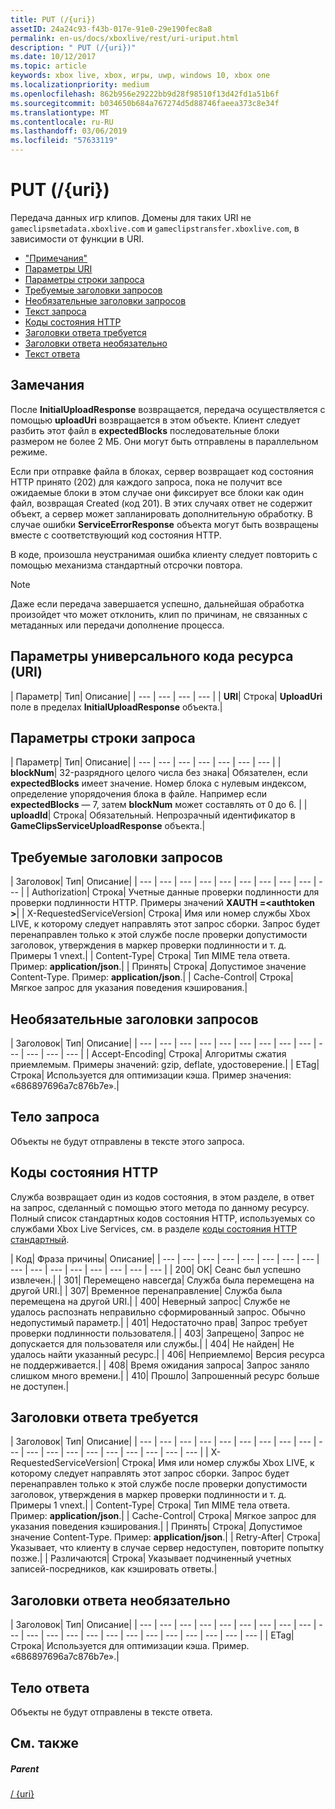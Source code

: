 ```yaml
---
title: PUT (/{uri})
assetID: 24a24c93-f43b-017e-91e0-29e190fec8a8
permalink: en-us/docs/xboxlive/rest/uri-uriput.html
description: " PUT (/{uri})"
ms.date: 10/12/2017
ms.topic: article
keywords: xbox live, xbox, игры, uwp, windows 10, xbox one
ms.localizationpriority: medium
ms.openlocfilehash: 862b956e29222bb9d28f98510f13d42fd1a51b6f
ms.sourcegitcommit: b034650b684a767274d5d88746faeea373c8e34f
ms.translationtype: MT
ms.contentlocale: ru-RU
ms.lasthandoff: 03/06/2019
ms.locfileid: "57633119"
---
```

# <a name="put-uri"></a>PUT (/{uri})
Передача данных игр клипов.
Домены для таких URI не `gameclipsmetadata.xboxlive.com` и `gameclipstransfer.xboxlive.com`, в зависимости от функции в URI.

  * ["Примечания"](#ID4EX)
  * [Параметры URI](#ID4EQB)
  * [Параметры строки запроса](#ID4ERC)
  * [Требуемые заголовки запросов](#ID4EBE)
  * [Необязательные заголовки запросов](#ID4ENG)
  * [Текст запроса](#ID4EWH)
  * [Коды состояния HTTP](#ID4ECAAC)
  * [Заголовки ответа требуется](#ID4EYEAC)
  * [Заголовки ответа необязательно](#ID4ELHAC)
  * [Текст ответа](#ID4ELIAC)

<a id="ID4EX"></a>


## <a name="remarks"></a>Замечания

После **InitialUploadResponse** возвращается, передача осуществляется с помощью **uploadUri** возвращается в этом объекте. Клиент следует разбить этот файл в **expectedBlocks** последовательные блоки размером не более 2 МБ. Они могут быть отправлены в параллельном режиме.

Если при отправке файла в блоках, сервер возвращает код состояния HTTP принято (202) для каждого запроса, пока не получит все ожидаемые блоки в этом случае они фиксирует все блоки как один файл, возвращая Created (код 201). В этих случаях ответ не содержит объект, а сервер может запланировать дополнительную обработку. В случае ошибки **ServiceErrorResponse** объекта могут быть возвращены вместе с соответствующий код состояния HTTP.

В коде, произошла неустранимая ошибка клиенту следует повторить с помощью механизма стандартный отсрочки повтора.

> [!NOTE] 
> Даже если передача завершается успешно, дальнейшая обработка произойдет что может отклонить, клип по причинам, не связанных с метаданных или передачи дополнение процесса.


<a id="ID4EQB"></a>


## <a name="uri-parameters"></a>Параметры универсального кода ресурса (URI)

| Параметр| Тип| Описание|
| --- | --- | --- | --- |
| <b>URI</b>| Строка| <b>UploadUri</b> поле в пределах <b>InitialUploadResponse</b> объекта.|

<a id="ID4ERC"></a>


## <a name="query-string-parameters"></a>Параметры строки запроса

| Параметр| Тип| Описание|
| --- | --- | --- | --- | --- | --- | --- |
| <b>blockNum</b>| 32-разрядного целого числа без знака| Обязателен, если <b>expectedBlocks</b> имеет значение. Номер блока с нулевым индексом, определение упорядочения блока в файле. Например если <b>expectedBlocks</b> — 7, затем <b>blockNum</b> может составлять от 0 до 6. |
| <b>uploadId</b>| Строка| Обязательный. Непрозрачный идентификатор в <b>GameClipsServiceUploadResponse</b> объекта.|

<a id="ID4EBE"></a>


## <a name="required-request-headers"></a>Требуемые заголовки запросов

| Заголовок| Тип| Описание|
| --- | --- | --- | --- | --- | --- | --- | --- | --- | --- |
| Authorization| Строка| Учетные данные проверки подлинности для проверки подлинности HTTP. Примеры значений <b>XAUTH =&lt;authtoken ></b>|
| X-RequestedServiceVersion| Строка| Имя или номер службы Xbox LIVE, к которому следует направлять этот запрос сборки. Запрос будет перенаправлен только к этой службе после проверки допустимости заголовок, утверждения в маркер проверки подлинности и т. д. Примеры 1 vnext.|
| Content-Type| Строка| Тип MIME тела ответа. Пример: <b>application/json</b>.|
| Принять| Строка| Допустимое значение Content-Type. Пример: <b>application/json</b>.|
| Cache-Control| Строка| Мягкое запрос для указания поведения кэширования.|

<a id="ID4ENG"></a>


## <a name="optional-request-headers"></a>Необязательные заголовки запросов

| Заголовок| Тип| Описание|
| --- | --- | --- | --- | --- | --- | --- | --- | --- | --- | --- | --- | --- |
| Accept-Encoding| Строка| Алгоритмы сжатия приемлемым. Примеры значений: gzip, deflate, удостоверение.|
| ETag| Строка| Используется для оптимизации кэша. Пример значения: «686897696a7c876b7e».|

<a id="ID4EWH"></a>


## <a name="request-body"></a>Тело запроса

Объекты не будут отправлены в тексте этого запроса.

<a id="ID4ECAAC"></a>


## <a name="http-status-codes"></a>Коды состояния HTTP

Служба возвращает один из кодов состояния, в этом разделе, в ответ на запрос, сделанный с помощью этого метода по данному ресурсу. Полный список стандартных кодов состояния HTTP, используемых со службами Xbox Live Services, см. в разделе [коды состояния HTTP стандартный](../../additional/httpstatuscodes.md).

| Код| Фраза причины| Описание|
| --- | --- | --- | --- | --- | --- | --- | --- | --- | --- | --- | --- | --- | --- | --- | --- |
| 200| ОК| Сеанс был успешно извлечен.|
| 301| Перемещено навсегда| Служба была перемещена на другой URI.|
| 307| Временное перенаправление| Служба была перемещена на другой URI.|
| 400| Неверный запрос| Службе не удалось распознать неправильно сформированный запрос. Обычно недопустимый параметр.|
| 401| Недостаточно прав| Запрос требует проверки подлинности пользователя.|
| 403| Запрещено| Запрос не допускается для пользователя или службы.|
| 404| Не найден| Не удалось найти указанный ресурс.|
| 406| Неприемлемо| Версия ресурса не поддерживается.|
| 408| Время ожидания запроса| Запрос заняло слишком много времени.|
| 410| Прошло| Запрошенный ресурс больше не доступен.|

<a id="ID4EYEAC"></a>


## <a name="required-response-headers"></a>Заголовки ответа требуется

| Заголовок| Тип| Описание|
| --- | --- | --- | --- | --- | --- | --- | --- | --- | --- | --- | --- | --- | --- | --- | --- | --- | --- | --- |
| X-RequestedServiceVersion| Строка| Имя или номер службы Xbox LIVE, к которому следует направлять этот запрос сборки. Запрос будет перенаправлен только к этой службе после проверки допустимости заголовок, утверждения в маркер проверки подлинности и т. д. Примеры 1 vnext.|
| Content-Type| Строка| Тип MIME тела ответа. Пример: <b>application/json</b>.|
| Cache-Control| Строка| Мягкое запрос для указания поведения кэширования.|
| Принять| Строка| Допустимое значение Content-Type. Пример: <b>application/json</b>.|
| Retry-After| Строка| Указывает, что клиенту в случае сервер недоступен, повторите попытку позже.|
| Различаются| Строка| Указывает подчиненный учетных записей-посредников, как кэшировать ответы.|

<a id="ID4ELHAC"></a>


## <a name="optional-response-headers"></a>Заголовки ответа необязательно

| Заголовок| Тип| Описание|
| --- | --- | --- | --- | --- | --- | --- | --- | --- | --- | --- | --- | --- | --- | --- | --- | --- | --- | --- | --- | --- | --- |
| ETag| Строка| Используется для оптимизации кэша. Пример. «686897696a7c876b7e».|

<a id="ID4ELIAC"></a>


## <a name="response-body"></a>Тело ответа

Объекты не будут отправлены в тексте ответа.

<a id="ID4EWIAC"></a>


## <a name="see-also"></a>См. также

<a id="ID4EYIAC"></a>


##### <a name="parent"></a>Parent

[/ {uri}](uri-uri.md)
